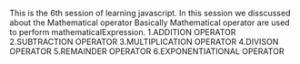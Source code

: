 This  is the 6th session of learning javascript. In this session we disscussed about the Mathematical operator
Basically Mathematical operator are used to perform mathematicalExpression.
1.ADDITION OPERATOR
2.SUBTRACTION OPERATOR
3.MULTIPLICATION OPERATOR
4.DIVISON OPERATOR
5.REMAINDER OPERATOR
6.EXPONENTIATIONAL  OPERATOR
